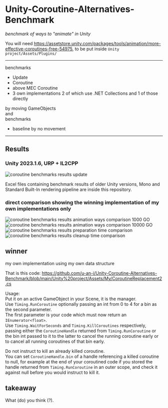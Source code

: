 # Unity-Coroutine-Alternatives-Benchmark
*benchmark of ways to "animate" in Unity*  
  
You will need https://assetstore.unity.com/packages/tools/animation/more-effective-coroutines-free-54975, to be put inside `Unity project/Assets/Plugins/`  
  
---
    
benchmarks  
- Update
- Coroutine
- above MEC Coroutine
- 3 own implementations 2 of which use .NET Collections and 1 of those directly
  
by moving GameObjects  
and  
benchmarks
- baseline by no movement
  
---
  
## Results
  
### Unity 2023.1.6, URP + IL2CPP
![coroutine benchmarks results update](https://github.com/u-an-i/Unity-Coroutine-Alternatives-Benchmark/assets/84718885/bd50414c-7cba-4443-9c89-86a13337ee02)
  
Excel files containing benchmark results of older Unity versions, Mono and Standard Built-In rendering pipeline are inside this repository.  
  
### direct comparison showing the winning implementation of my own implementations only
![coroutine benchmarks results animation ways comparison 1000 GO](https://github.com/u-an-i/Unity-Coroutine-Alternatives-Benchmark/assets/84718885/049ee421-1b98-4677-b847-decf1e0b88e8)
![coroutine benchmarks results animation ways comparison 10000 GO](https://github.com/u-an-i/Unity-Coroutine-Alternatives-Benchmark/assets/84718885/5fb55628-6c10-4dcd-a881-4241dd246dcf)
![coroutine benchmarks results preparation time comparison](https://github.com/u-an-i/Unity-Coroutine-Alternatives-Benchmark/assets/84718885/a3630d66-583f-4cff-b6f1-88a6db0d27f2)
![coroutine benchmarks results cleanup time comparison](https://github.com/u-an-i/Unity-Coroutine-Alternatives-Benchmark/assets/84718885/4928fe2e-f553-42a3-b037-bd43e1e394c2)
  
  
## winner
  
my own implementation using my own data structure
  
That is this code: https://github.com/u-an-i/Unity-Coroutine-Alternatives-Benchmark/blob/main/Unity%20project/Assets/My/CoroutineReplacement2.cs  
  
Usage:  
Put it on an active GameObject in your Scene, it is the manager.  
Use `Timing.RunCoroutine` optionally passing an int from 0 to 4 for a bin as the second parameter.  
The first parameter is your code which must now return an `IEnumerator<float>`.  
Use `Timing.WaitForSeconds` and `Timing.KillCoroutines` respectively, passing either the `CoroutineHandle` returned from `Timing.RunCoroutine` or the bin int passed to it to the latter to cancel the running coroutine early or to cancel all running coroutines of that bin early.  
  
Do not instruct to kill an already killed coroutine.  
You can set `CoroutineHandle.bin` of a handle referencing a killed coroutine to null, for example at the end of your coroutined code if you stored the handle returned from `Timing.RunCoroutine` in an outer scope, and check it against null before you would instruct to kill it.    
  
  
## takeaway  
  
What (do) you think (?).  
  

